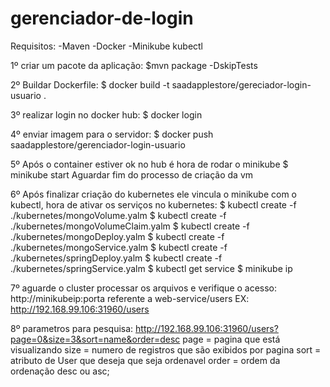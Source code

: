 # gerenciador-de-login

Requisitos:
    -Maven
    -Docker
    -Minikube kubectl


1º criar um pacote da aplicação:
    $mvn package -DskipTests
    
2º Buildar Dockerfile:
    $ docker build -t saadapplestore/gereciador-login-usuario .
    
3º realizar login no docker hub:
    $ docker login
    
4º enviar imagem para o servidor:
    $ docker push saadapplestore/gerenciador-login-usuario
    
5º Após o container estiver ok no hub é hora de rodar o minikube
    $ minikube start
   Aguardar fim do processo de criação da vm

6º Após finalizar criação do kubernetes ele vincula o minikube com o kubectl, hora de ativar os serviços no kubernetes:
    $ kubectl create -f ./kubernetes/mongoVolume.yalm
    $ kubectl create -f ./kubernetes/mongoVolumeClaim.yalm
    $ kubectl create -f ./kubernetes/mongoDeploy.yalm
    $ kubectl create -f ./kubernetes/mongoService.yalm
    $ kubectl create -f ./kubernetes/springDeploy.yalm
    $ kubectl create -f ./kubernetes/springService.yalm
    $ kubectl get service
    $ minikube ip
    
7º aguarde o cluster processar os arquivos e verifique o acesso:
    http://minikubeip:porta referente a web-service/users
    EX: http://192.168.99.106:31960/users

8º parametros para pesquisa:
http://192.168.99.106:31960/users?page=0&size=3&sort=name&order=desc
page = pagina que está visualizando
size = numero de registros que são exibidos por pagina
sort = atributo de User que deseja que seja ordenavel
order = ordem da ordenação desc ou asc;


